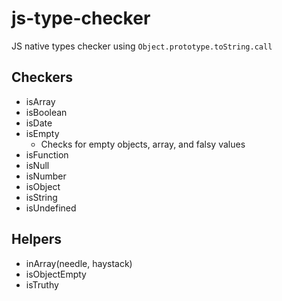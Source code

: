 # js-type-checker

JS native types checker using `Object.prototype.toString.call`

## Checkers

- isArray
- isBoolean
- isDate
- isEmpty
  - Checks for empty objects, array, and falsy values 
- isFunction
- isNull
- isNumber
- isObject
- isString
- isUndefined

## Helpers
- inArray(needle, haystack)
- isObjectEmpty
- isTruthy
